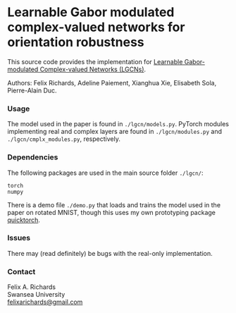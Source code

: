 # Learnable Gabor modulated complex-valued networks for orientation robustness

This source code provides the implementation for [Learnable Gabor-modulated Complex-valued Networks (LGCNs)](https://arxiv.org/abs/2011.11734).

Authors: Felix Richards, Adeline Paiement, Xianghua Xie, Elisabeth Sola, Pierre-Alain Duc.

### Usage

The model used in the paper is found in `./lgcn/models.py`. PyTorch modules implementing real and complex layers are found in `./lgcn/modules.py` and `./lgcn/cmplx_modules.py`, respectively.

### Dependencies

The following packages are used in the main source folder `./lgcn/`:

```
torch
numpy
```

There is a demo file `./demo.py` that loads and trains the model used in the paper on rotated MNIST, though this uses my own prototyping package [quicktorch](https://github.com/felixrichards/quicktorch).

### Issues

There may (read definitely) be bugs with the real-only implementation.

### Contact

Felix A. Richards <br/>
Swansea University <br/>
felixarichards@gmail.com <br/>
